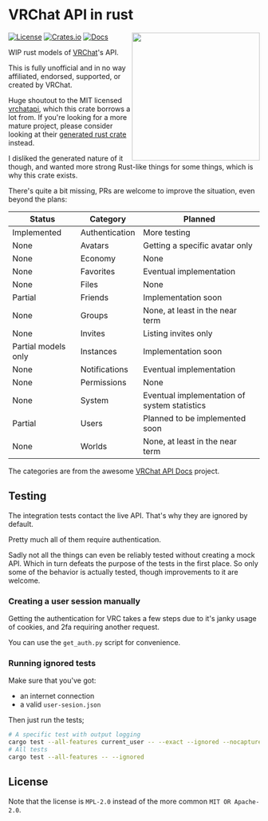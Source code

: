# VRChat API in rust

<img align="right" width="256" height="256" src="https://github.com/onlivfe/vrc_rs/raw/main/logo.png"/>

[![License](https://img.shields.io/crates/l/vrc.svg)](https://github.com/onlivfe/vrc_rs/src/LICENSE)
[![Crates.io](https://img.shields.io/crates/v/vrc.svg)](https://crates.io/crates/vrc)
[![Docs](https://docs.rs/vrc/badge.svg)](https://docs.rs/crate/vrc/)

WIP rust models of [VRChat](https://store.steampowered.com/app/438100/VRChat/)'s API.

This is fully unofficial and in no way affiliated, endorsed, supported, or created by VRChat.

Huge shoutout to the MIT licensed [vrchatapi](https://vrchatapi.github.io), which this crate borrows a lot from.
If you're looking for a more mature project, please consider looking at their [generated rust crate](https://github.com/vrchatapi/vrchatapi-rust) instead.

I disliked the generated nature of it though, and wanted more strong Rust-like things for some things, which is why this crate exists.

There's quite a bit missing, PRs are welcome to improve the situation, even beyond the plans:

| Status | Category | Planned |
| --- | --- | --- |
| Implemented | Authentication | More testing |
| None | Avatars | Getting a specific avatar only |
| None | Economy | None |
| None | Favorites | Eventual implementation |
| None | Files | None |
| Partial | Friends | Implementation soon |
| None | Groups | None, at least in the near term |
| None | Invites | Listing invites only |
| Partial models only | Instances | Implementation soon |
| None | Notifications | Eventual implementation |
| None | Permissions | None |
| None | System | Eventual implementation of system statistics |
| Partial | Users | Planned to be implemented soon |
| None | Worlds | None, at least in the near term |

The categories are from the awesome [VRChat API Docs](https://vrchatapi.github.io/docs/api/) project.

## Testing

The integration tests contact the live API.
That's why they are ignored by default.

Pretty much all of them require authentication.

Sadly not all the things can even be reliably tested without creating a mock API.
Which in turn defeats the purpose of the tests in the first place.
So only some of the behavior is actually tested, though improvements to it are welcome.

### Creating a user session manually

Getting the authentication for VRC takes a few steps due to it's janky usage of cookies, and 2fa requiring another request.

You can use the `get_auth.py` script for convenience.

### Running ignored tests

Make sure that you've got:

- an internet connection
- a valid `user-sesion.json`

Then just run the tests;

```sh
# A specific test with output logging
cargo test --all-features current_user -- --exact --ignored --nocapture
# All tests
cargo test --all-features -- --ignored
```

## License

Note that the license is `MPL-2.0` instead of the more common `MIT OR Apache-2.0`.
